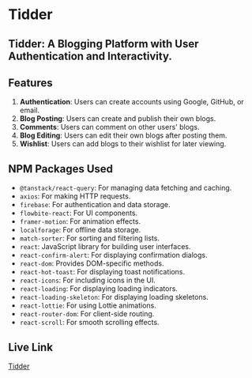 # Tidder

## Tidder: A Blogging Platform with User Authentication and Interactivity.

## Features
1. **Authentication**: Users can create accounts using Google, GitHub, or email.
2. **Blog Posting**: Users can create and publish their own blogs.
3. **Comments**: Users can comment on other users' blogs.
4. **Blog Editing**: Users can edit their own blogs after posting them.
5. **Wishlist**: Users can add blogs to their wishlist for later viewing.

## NPM Packages Used
- `@tanstack/react-query`: For managing data fetching and caching.
- `axios`: For making HTTP requests.
- `firebase`: For authentication and data storage.
- `flowbite-react`: For UI components.
- `framer-motion`: For animation effects.
- `localforage`: For offline data storage.
- `match-sorter`: For sorting and filtering lists.
- `react`: JavaScript library for building user interfaces.
- `react-confirm-alert`: For displaying confirmation dialogs.
- `react-dom`: Provides DOM-specific methods.
- `react-hot-toast`: For displaying toast notifications.
- `react-icons`: For including icons in the UI.
- `react-loading`: For displaying loading indicators.
- `react-loading-skeleton`: For displaying loading skeletons.
- `react-lottie`: For using Lottie animations.
- `react-router-dom`: For client-side routing.
- `react-scroll`: For smooth scrolling effects.

## Live Link
[Tidder](https://tidder-49cf8.web.app/)

